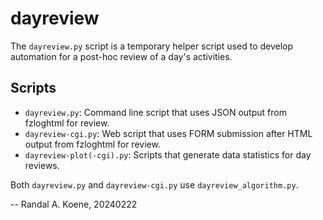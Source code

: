 # dayreview

The `dayreview.py` script is a temporary helper script used to develop
automation for a post-hoc review of a day's activities.

## Scripts

- `dayreview.py`: Command line script that uses JSON output from fzloghtml for review.
- `dayreview-cgi.py`: Web script that uses FORM submission after HTML output from fzloghtml for review.
- `dayreview-plot(-cgi).py`: Scripts that generate data statistics for day reviews.

Both `dayreview.py` and `dayreview-cgi.py` use `dayreview_algorithm.py`.

--
Randal A. Koene, 20240222
